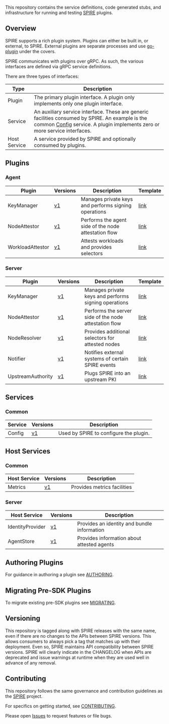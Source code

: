 This repository contains the service definitions, code generated stubs, and
infrastructure for running and testing [SPIRE](https://github.com/spiffe/spire) plugins.

## Overview

SPIRE supports a rich plugin system. Plugins can either be built in, or
external, to SPIRE. External plugins are separate processes and use
[go-plugin](https://github.com/hashicorp/go-plugin) under the covers.

SPIRE communicates with plugins over gRPC. As such, the various interfaces are defined via gRPC service definitions.

There are three types of interfaces:

| Type         | Description
| ------------ | --------------------------------------------------------------|
| Plugin       | The primary plugin interface. A plugin only implements only one plugin interface. |
| Service      | An auxiliary service interface. These are generic facilities consumed by SPIRE. An example is the common [Config](proto/spire/service/common/config) service. A plugin implements zero or more service interfaces. |
| Host Service | A service provided by SPIRE and optionally consumed by plugins. |

## Plugins

### Agent

| Plugin | Versions | Description | Template    |
| ------ | -------- | ----------- | ----------- |
| KeyManager       | [v1](proto/spire/plugin/agent/keymanager/v1/keymanager.proto)                | Manages private keys and performs signing operations  | [link](templates/agent/keymanager)         |
| NodeAttestor     | [v1](proto/spire/plugin/agent/nodeattestor/v1/nodeattestor.proto)            | Performs the agent side of the node attestation flow  | [link](templates/agent/nodeattestor)       |
| WorkloadAttestor | [v1](proto/spire/plugin/agent/workloadattestor/v1/workloadattestor.proto)    | Attests workloads and provides selectors              | [link](templates/agent/workloadattestor)   |

### Server

| Plugin | Versions | Description | Template    |
| ------ | -------- | ----------- | ----------- |
| KeyManager        | [v1](proto/spire/plugin/server/keymanager/v1/keymanager.proto)               | Manages private keys and performs signing operations  | [link](templates/server/keymanager)        |
| NodeAttestor      | [v1](proto/spire/plugin/server/nodeattestor/v1/nodeattestor.proto)           | Performs the server side of the node attestation flow | [link](templates/server/nodeattestor)      |
| NodeResolver      | [v1](proto/spire/plugin/server/noderesolver/v1/noderesolver.proto)           | Provides additional selectors for attested nodes      | [link](templates/server/noderesolver)      |
| Notifier          | [v1](proto/spire/plugin/server/notifier/v1/notifier.proto)                   | Notifies external systems of certain SPIRE events     | [link](templates/server/notifier)          |
| UpstreamAuthority | [v1](proto/spire/plugin/server/upstreamauthority/v1/upstreamauthority.proto) | Plugs SPIRE into an upstream PKI                      | [link](templates/server/upstreamauthority) |


## Services

### Common

| Service | Versions | Description |
| ------- | -------- | ----------- |
| Config | [v1](proto/spire/service/common/config/v1/config.proto) | Used by SPIRE to configure the plugin. |


## Host Services

### Common

| Host Service | Versions | Description |
| ------------ | -------- | ----------- |
| Metrics | [v1](proto/spire/hostservice/common/metrics/v1/metrics.proto) | Provides metrics facilities |


### Server

| Host Service | Versions | Description |
| ------------ | -------- | ----------- |
| IdentityProvider | [v1](proto/spire/hostservice/server/identityprovider/v1/identityprovider.proto) | Provides an identity and bundle information |
| AgentStore       | [v1](proto/spire/hostservice/server/agentstore/v1/agentstore.proto)             | Provides information about attested agents  |


## Authoring Plugins

For guidance in authoring a plugin see [AUTHORING](/docs/AUTHORING.md).

## Migrating Pre-SDK Plugins

To migrate existing pre-SDK plugins see [MIGRATING](/docs/MIGRATING.md).

## Versioning

This repository is tagged along with SPIRE releases with the same name, even if
there are no changes to the APIs between SPIRE versions. This allows consumers
to always pick a tag that matches up with their deployment. Even so, SPIRE
maintains API compatibility between SPIRE versions. SPIRE will clearly indicate
in the CHANGELOG when APIs are deprecated and issue warnings at runtime when
they are used well in advance of any removal.

## Contributing

This repository follows the same governance and contribution guidelines as the
[SPIRE](https://github.com/spiffe/spire) project.

For specifics on getting started, see [CONTRIBUTING](/docs/CONTRIBUTING.md).

Please open [Issues](https://github.com/spiffe/spire/issues) to request features or file bugs.
